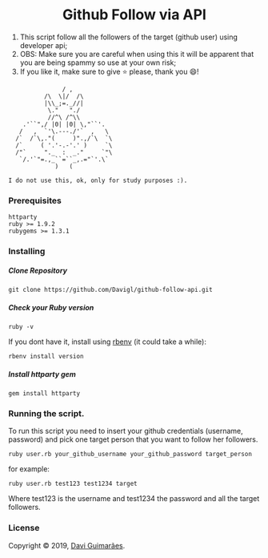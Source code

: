# <div align="center"> Github Follow via API </div>

1. This script follow all the followers of the target (github user) using developer api;
2. OBS: Make sure you are careful when using this it will be apparent that you are being spammy so use at your own risk;
3. If you like it, make sure to give :star: please, thank you :smile:!

```
               / ,
          /\  \|/  /\
          |\\_;=._//|
           \."   "./
           //^\ /^\\
    .'``",/ |0| |0| \,"``'.
   /   ,  `'\.---./'`  ,   \
  /`  /`\,."(     )".,/`\  `\
  /`     ( '.'-.-'.' )     `\
  /"`     "._  :  _."     `"\
   `/.'`"=.,_``=``_,.="`'.\`
             )   (
             
I do not use this, ok, only for study purposes :).
```

### Prerequisites

```
httparty
ruby >= 1.9.2
rubygems >= 1.3.1
```

### Installing

##### Clone Repository

```shell
git clone https://github.com/Davigl/github-follow-api.git
```

##### Check your Ruby version

```shell
ruby -v
```

If you dont have it, install using [rbenv](https://github.com/rbenv/rbenv) (it could take a while):

```shell
rbenv install version
```

##### Install httparty gem

```shell
gem install httparty
```

### Running the script.

To run this script you need to insert your github credentials (username, password) and pick one target person that you want to follow her followers.

```shell
ruby user.rb your_github_username your_github_password target_person
```

for example: 

```shell
ruby user.rb test123 test1234 target
```

Where test123 is the username and test1234 the password and all the target followers.

### License

Copyright © 2019, [Davi Guimarães](https://github.com/davigl).
